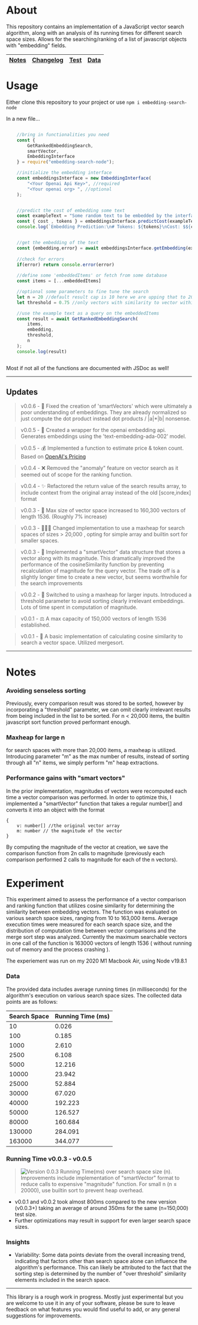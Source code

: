 

# About
This repository contains an implementation of a JavaScript vector search algorithm, along with an analysis of its running times for different search space sizes. Allows for the searching/ranking of a list of javascript objects with "embedding" fields. 


| [Notes](#notes) | [Changelog](#updates) |[Test](#experiment) | [Data](#data)
|-----------------|-----------------------|---------------------|--------------|


# Usage 
Either clone this repository to your project or use 
`npm i embedding-search-node`

In a new file...
```javascript

    //bring in functionalities you need
    const { 
        GetRankedEmbeddingSearch,
        smartVector, 
        EmbeddingInterface 
    } = require("embedding-search-node");

    //initialize the embedding interface
    const embeddingsInterface = new EmbeddingInterface(
        "<Your Openai Api Key>", //required
        "<Your openai org> ", //optional
    );


    //predict the cost of embedding some text
    const exampleText = "Some random text to be embedded by the interface "
    const { cost , tokens } = embeddingsInterface.predictCost(exampleText)
    console.log(`Embedding Prediction:\n# Tokens: ${tokens}\nCost: $${cost.toFixed(4)}`)


    //get the embedding of the text
    const {embedding,error} = await embeddingsInterface.getEmbedding(exampleText);
    
    //check for errors
    if(error) return console.error(error)
    
    //define some 'embeddedItems' or fetch from some database
    const items = [...embeddedItems]

    //optional some parameters to fine tune the search
    let n = 20 //default result cap is 10 here we are upping that to 20 
    let threshold = 0.75 //only vectors with similarity to vector within threshold will be considered in the ranking

    //use the example text as a query on the embeddedItems
    const result = await GetRankedEmbeddingSearch(
        items,
        embedding,
        threshold,
        n
    );
    console.log(result)



```

Most if not all of the functions are documented with JSDoc as well!


----
## Updates
> v0.0.6 - 😬
Fixed the creation of 'smartVectors' which were ultimately a poor understanding of embeddings. They are already normalized so just compute the dot product instead dot products / |a|*|b| nonsense.


> v0.0.5 - 🧬 
Created a wrapper for the openai embedding api. Generates embeddings using the 'text-embedding-ada-002' model. 

> v0.0.5 - 💰 
Implemented a function to estimate price & token count. Based on [OpenAI's Pricing](https://openai.com/pricing)

> v0.0.4 - ❌ 
Removed the "anomaly" feature on vector search as it seemed out of scope for the ranking function.

> v0.0.4 - ✨ 
Refactored the return value of the search results array, to include context from the original array instead of the old [score,index] format

> v0.0.3 - 💪 
Max size of vector space increased to 160,300 vectors of length 1536. (Roughly 7% increase)

> v0.0.3 - 👨🏻‍💻 
Changed implementation to use a maxheap for search spaces of sizes > 20,000 , opting for simple array and builtin sort for smaller spaces. 


> v0.0.3 - 🚀 
Implemented a "smartVector" data structure that stores a vector along with its magnitude. This dramatically improved the performance of the cosineSimilarity function by preventing recalculation of magnitude for the query vector. The trade off is a slightly longer time to create a new vector, but seems worthwhile for the search improvements

> v0.0.2 - 🚮 
Switched to using a maxheap for larger inputs. Introduced a threshold parameter to avoid sorting clearly irrelevant embeddings. Lots of time spent in computation of magnitude. 

> v0.0.1 - ⚖️ 
A max capacity of 150,000 vectors of length 1536 established.

> v0.0.1 - 💩 
A basic implementation of calculating cosine similarity to search a vector space. Utilized mergesort. 



---


# Notes
### Avoiding senseless sorting 
Previously, every comparison result was stored to be sorted, however by incorporating a "threshold" parameter, we can omit clearly irrelevant results from being included in the list to be sorted. For n < 20,000 items, the builtin javascript sort function proved performant enough. 

### Maxheap for large n
for search spaces with more than 20,000 items, a maxheap is utilized. Introducing parameter "m" as the max number of results, instead of sorting through all "n" items, we simply perform "m" heap extractions. 

### Performance gains with "smart vectors"
In the prior implementation, magnitudes of vectors were recomputed each time a vector comparison was performed. In order to optimize this, I implemented a "smartVector" function that takes a regular number[] and converts it into an object with the format
```
{
    v: number[] //the original vector array
    m: number // the magnitude of the vector 
}
```

By computing the magnitude of the vector at creation, we save the comparison function from 2n calls to magnitude (previously each comparison performed 2 calls to magnitude for each of the n vectors). 




# Experiment
This experiment aimed to assess the performance of a vector comparison and ranking function that utilizes cosine similarity for determining the similarity between embedding vectors. The function was evaluated on various search space sizes, ranging from 10 to 163,000 items. Average execution times were measured for each search space size, and the distribution of computation time between vector comparisons and the merge sort step was analyzed. Currently the maximum searchable vectors in one call of the function is 163000 vectors of length 1536 ( without running out of memory and the process crashing ). 

The experiement was run on my 2020 M1 Macbook Air, using Node v19.8.1


### Data

The provided data includes average running times (in milliseconds) for the algorithm's execution on various search space sizes. The collected data points are as follows:

| Search Space | Running Time (ms) |
|--------------|------------------|
|     10       |     0.026        |
|     100      |     0.185        |
|    1000      |     2.610        |
|    2500      |     6.108        |
|    5000      |     12.216       |
|   10000      |     23.942       |
|   25000      |     52.884       |
|   30000      |     67.020       |
|   40000      |     192.223      |
|   50000      |     126.527      |
|   80000      |     160.684      |
|   130000     |     284.091      |
|   163000     |     344.077      |



### Running Time v0.0.3 - v0.0.5
>![Version 0.0.3](https://github.com/andrewbloese-00/embedding-search-node/blob/main/test/tables/experiment_graph_v2.png?raw=true) Running Time(ms) over search space size (n). Improvements include implementation of "smartVector" format to reduce calls to expensive "magnitude" function. For small n (n ≤ 20000), use builtin sort to prevent heap overhead. 

* v0.0.1 and v0.0.2 took almost 800ms compared to the new version (v0.0.3+) taking an average of around 350ms for the same (n=150,000) test size.
* Further optimizations may result in support for even larger search space sizes. 
### Insights

* Variability: Some data points deviate from the overall increasing trend, indicating that factors other than search space alone can influence the algorithm's performance. This can likely be attributed to the fact that the sorting step is determined by the number of "over threshold" similarity elements included in the search space.


--- 

This library is a rough work in progress. Mostly just experimental but you are welcome to use it in any of your software, please be sure to leave feedback on what features you would find useful to add, or any general suggestions for improvements.
